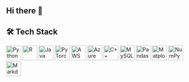 ## Hi there 👋


## 🛠️ Tech Stack


<!-- Python -->
<img src="https://cdn.jsdelivr.net/gh/devicons/devicon/icons/python/python-original.svg" alt="Python" width="40" height="40"/>

<!-- R -->
<img src="https://cdn.jsdelivr.net/gh/devicons/devicon/icons/r/r-original.svg" alt="R" width="40" height="40"/>

<!-- Java -->
<img src="https://cdn.jsdelivr.net/gh/devicons/devicon/icons/java/java-original.svg" alt="Java" width="40" height="40"/>

<!-- PyTorch -->
<img src="https://cdn.jsdelivr.net/gh/devicons/devicon/icons/pytorch/pytorch-original.svg" alt="PyTorch" width="40" height="40"/>

<!-- AWS -->
<img src="https://cdn.jsdelivr.net/gh/devicons/devicon/icons/amazonwebservices/amazonwebservices-original.svg" alt="AWS" width="40" height="40"/>

<!-- Azure -->
<img src="https://cdn.jsdelivr.net/gh/devicons/devicon/icons/azure/azure-original.svg" alt="Azure" width="40" height="40"/>

<!-- C++ -->
<img src="https://cdn.jsdelivr.net/gh/devicons/devicon/icons/cplusplus/cplusplus-original.svg" alt="C++" width="40" height="40"/>

<!-- MySQL -->
<img src="https://cdn.jsdelivr.net/gh/devicons/devicon/icons/mysql/mysql-original.svg" alt="MySQL" width="40" height="40"/>

<!-- Pandas -->
<img src="https://cdn.jsdelivr.net/gh/devicons/devicon/icons/pandas/pandas-original.svg" alt="Pandas" width="40" height="40"/>

<!-- Matplotlib (using a generic icon since Devicon doesn’t have Matplotlib) -->
<img src="https://upload.wikimedia.org/wikipedia/commons/8/84/Matplotlib_icon.svg" alt="Matplotlib" width="40" height="40"/>

<!-- NumPy -->
<img src="https://cdn.jsdelivr.net/gh/devicons/devicon/icons/numpy/numpy-original.svg" alt="NumPy" width="40" height="40"/>

<!-- Markdown -->
<img src="https://cdn.jsdelivr.net/gh/devicons/devicon/icons/markdown/markdown-original.svg" alt="Markdown" width="40" height="40"/>



<!--
**mehwishahmed/mehwishahmed** is a ✨ _special_ ✨ repository because its `README.md` (this file) appears on your GitHub profile.

Here are some ideas to get you started:

- 🔭 I’m currently working on ...
- 🌱 I’m currently learning ...
- 👯 I’m looking to collaborate on ...
- 🤔 I’m looking for help with ...
- 💬 Ask me about how I 
- 📫 How to reach me: email: mehwishahmed389@gmail.com insta: mehwssh
- 😄 Pronouns: ...
- ⚡ Fun fact: I love to paint 🎨
-->
